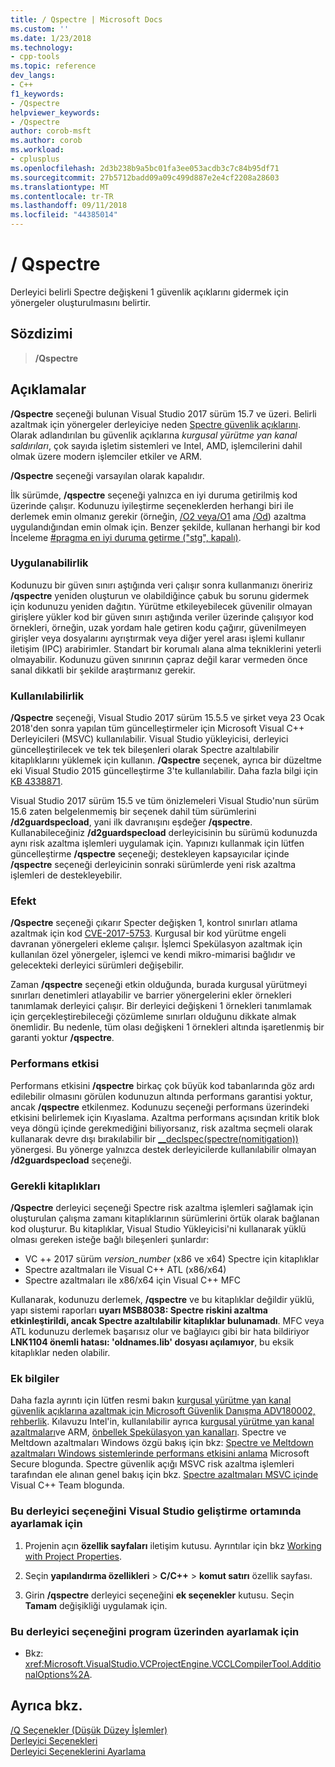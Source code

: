 ```yaml
---
title: / Qspectre | Microsoft Docs
ms.custom: ''
ms.date: 1/23/2018
ms.technology:
- cpp-tools
ms.topic: reference
dev_langs:
- C++
f1_keywords:
- /Qspectre
helpviewer_keywords:
- /Qspectre
author: corob-msft
ms.author: corob
ms.workload:
- cplusplus
ms.openlocfilehash: 2d3b238b9a5bc01fa3ee053acdb3c7c84b95df71
ms.sourcegitcommit: 27b5712badd09a09c499d887e2e4cf2208a28603
ms.translationtype: MT
ms.contentlocale: tr-TR
ms.lasthandoff: 09/11/2018
ms.locfileid: "44385014"
---
```

# <a name="qspectre"></a>/ Qspectre

Derleyici belirli Spectre değişkeni 1 güvenlik açıklarını gidermek için yönergeler oluşturulmasını belirtir.

## <a name="syntax"></a>Sözdizimi

> **/Qspectre**

## <a name="remarks"></a>Açıklamalar

**/Qspectre** seçeneği bulunan Visual Studio 2017 sürüm 15.7 ve üzeri. Belirli azaltmak için yönergeler derleyiciye neden [Spectre güvenlik açıklarını](https://spectreattack.com/spectre.pdf). Olarak adlandırılan bu güvenlik açıklarına *kurgusal yürütme yan kanal saldırıları*, çok sayıda işletim sistemleri ve Intel, AMD, işlemcilerini dahil olmak üzere modern işlemciler etkiler ve ARM.

**/Qspectre** seçeneği varsayılan olarak kapalıdır.

İlk sürümde, **/qspectre** seçeneği yalnızca en iyi duruma getirilmiş kod üzerinde çalışır. Kodunuzu iyileştirme seçeneklerden herhangi biri ile derlemek emin olmanız gerekir (örneğin, [/O2 veya/O1](o1-o2-minimize-size-maximize-speed.md) ama [/Od](od-disable-debug.md)) azaltma uygulandığından emin olmak için. Benzer şekilde, kullanan herhangi bir kod İnceleme [#pragma en iyi duruma getirme ("stg", kapalı)](../../preprocessor/optimize.md).

### <a name="applicability"></a>Uygulanabilirlik

Kodunuzu bir güven sınırı aştığında veri çalışır sonra kullanmanızı öneririz **/qspectre** yeniden oluşturun ve olabildiğince çabuk bu sorunu gidermek için kodunuzu yeniden dağıtın. Yürütme etkileyebilecek güvenilir olmayan girişlere yükler kod bir güven sınırı aştığında veriler üzerinde çalışıyor kod örnekleri, örneğin, uzak yordam hale getiren kodu çağırır, güvenilmeyen girişler veya dosyalarını ayrıştırmak veya diğer yerel arası işlemi kullanır iletişim (IPC) arabirimler. Standart bir korumalı alana alma tekniklerini yeterli olmayabilir. Kodunuzu güven sınırının çapraz değil karar vermeden önce sanal dikkatli bir şekilde araştırmanız gerekir.

### <a name="availability"></a>Kullanılabilirlik

**/Qspectre** seçeneği, Visual Studio 2017 sürüm 15.5.5 ve şirket veya 23 Ocak 2018'den sonra yapılan tüm güncelleştirmeler için Microsoft Visual C++ Derleyicileri (MSVC) kullanılabilir. Visual Studio yükleyicisi, derleyici güncelleştirilecek ve tek tek bileşenleri olarak Spectre azaltılabilir kitaplıklarını yüklemek için kullanın. **/Qspectre** seçenek, ayrıca bir düzeltme eki Visual Studio 2015 güncelleştirme 3'te kullanılabilir. Daha fazla bilgi için [KB 4338871](https://support.microsoft.com/help/4338871).

Visual Studio 2017 sürüm 15.5 ve tüm önizlemeleri Visual Studio'nun sürüm 15.6 zaten belgelenmemiş bir seçenek dahil tüm sürümlerini **/d2guardspecload**, yani ilk davranışını eşdeğer   **/qspectre**. Kullanabileceğiniz **/d2guardspecload** derleyicisinin bu sürümü kodunuzda aynı risk azaltma işlemleri uygulamak için. Yapınızı kullanmak için lütfen güncelleştirme **/qspectre** seçeneği; destekleyen kapsayıcılar içinde **/qspectre** seçeneği derleyicinin sonraki sürümlerde yeni risk azaltma işlemleri de destekleyebilir.

### <a name="effect"></a>Efekt

**/Qspectre** seçeneği çıkarır Specter değişken 1, kontrol sınırları atlama azaltmak için kod [CVE-2017-5753](https://nvd.nist.gov/vuln/detail/CVE-2017-5753). Kurgusal bir kod yürütme engeli davranan yönergeleri ekleme çalışır. İşlemci Spekülasyon azaltmak için kullanılan özel yönergeler, işlemci ve kendi mikro-mimarisi bağlıdır ve gelecekteki derleyici sürümleri değişebilir.

Zaman **/qspectre** seçeneği etkin olduğunda, burada kurgusal yürütmeyi sınırları denetimleri atlayabilir ve barrier yönergelerini ekler örnekleri tanımlamak derleyici çalışır. Bir derleyici değişkeni 1 örnekleri tanımlamak için gerçekleştirebileceği çözümleme sınırları olduğunu dikkate almak önemlidir. Bu nedenle, tüm olası değişkeni 1 örnekleri altında işaretlenmiş bir garanti yoktur **/qspectre**.

### <a name="performance-impact"></a>Performans etkisi

Performans etkisini **/qspectre** birkaç çok büyük kod tabanlarında göz ardı edilebilir olmasını görülen kodunuzun altında performans garantisi yoktur, ancak **/qspectre** etkilenmez. Kodunuzu seçeneği performans üzerindeki etkisini belirlemek için Kıyaslama. Azaltma performans açısından kritik blok veya döngü içinde gerekmediğini biliyorsanız, risk azaltma seçmeli olarak kullanarak devre dışı bırakılabilir bir [__declspec(spectre(nomitigation))](../../cpp/spectre.md) yönergesi. Bu yönerge yalnızca destek derleyicilerde kullanılabilir olmayan **/d2guardspecload** seçeneği.

### <a name="required-libraries"></a>Gerekli kitaplıkları

**/Qspectre** derleyici seçeneği Spectre risk azaltma işlemleri sağlamak için oluşturulan çalışma zamanı kitaplıklarının sürümlerini örtük olarak bağlanan kod oluşturur. Bu kitaplıklar, Visual Studio Yükleyicisi'ni kullanarak yüklü olması gereken isteğe bağlı bileşenleri şunlardır:

- VC ++ 2017 sürüm *version_number* (x86 ve x64) Spectre için kitaplıklar
- Spectre azaltmaları ile Visual C++ ATL (x86/x64)
- Spectre azaltmaları ile x86/x64 için Visual C++ MFC

Kullanarak, kodunuzu derlemek, **/qspectre** ve bu kitaplıklar değildir yüklü, yapı sistemi raporları **uyarı MSB8038: Spectre riskini azaltma etkinleştirildi, ancak Spectre azaltılabilir kitaplıklar bulunamadı**. MFC veya ATL kodunuzu derlemek başarısız olur ve bağlayıcı gibi bir hata bildiriyor **LNK1104 önemli hatası: 'oldnames.lib' dosyası açılamıyor**, bu eksik kitaplıklar neden olabilir.

### <a name="additional-information"></a>Ek bilgiler

Daha fazla ayrıntı için lütfen resmi bakın [kurgusal yürütme yan kanal güvenlik açıklarına azaltmak için Microsoft Güvenlik Danışma ADV180002, rehberlik](https://portal.msrc.microsoft.com/en-US/security-guidance/advisory/ADV180002). Kılavuzu Intel'in, kullanılabilir ayrıca [kurgusal yürütme yan kanal azaltmaları](https://software.intel.com/sites/default/files/managed/c5/63/336996-Speculative-Execution-Side-Channel-Mitigations.pdf)ve ARM, [önbellek Spekülasyon yan kanalları](https://developer.arm.com/-/media/Files/pdf/Cache_Speculation_Side-channels.pdf). Spectre ve Meltdown azaltmaları Windows özgü bakış için bkz: [Spectre ve Meltdown azaltmaları Windows sistemlerinde performans etkisini anlama](https://cloudblogs.microsoft.com/microsoftsecure/2018/01/09/understanding-the-performance-impact-of-spectre-and-meltdown-mitigations-on-windows-systems/) Microsoft Secure blogunda. Spectre güvenlik açığı MSVC risk azaltma işlemleri tarafından ele alınan genel bakış için bkz. [Spectre azaltmaları MSVC içinde](https://blogs.msdn.microsoft.com/vcblog/2018/01/15/spectre-mitigations-in-msvc./) Visual C++ Team blogunda.

### <a name="to-set-this-compiler-option-in-the-visual-studio-development-environment"></a>Bu derleyici seçeneğini Visual Studio geliştirme ortamında ayarlamak için

1. Projenin açın **özellik sayfaları** iletişim kutusu. Ayrıntılar için bkz [Working with Project Properties](../../ide/working-with-project-properties.md).

1. Seçin **yapılandırma özellikleri** > **C/C++** > **komut satırı** özellik sayfası.

1. Girin **/qspectre** derleyici seçeneğini **ek seçenekler** kutusu. Seçin **Tamam** değişikliği uygulamak için.

### <a name="to-set-this-compiler-option-programmatically"></a>Bu derleyici seçeneğini program üzerinden ayarlamak için

- Bkz: <xref:Microsoft.VisualStudio.VCProjectEngine.VCCLCompilerTool.AdditionalOptions%2A>.

## <a name="see-also"></a>Ayrıca bkz.

[/Q Seçenekler (Düşük Düzey İşlemler)](../../build/reference/q-options-low-level-operations.md)  
[Derleyici Seçenekleri](../../build/reference/compiler-options.md)  
[Derleyici Seçeneklerini Ayarlama](../../build/reference/setting-compiler-options.md)  

